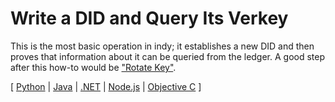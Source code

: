 # Write a DID and Query Its Verkey

This is the most basic operation in indy; it establishes a new DID and
then proves that information about it can be queried from the ledger.
A good step after this how-to would be ["Rotate Key"](../rotate-key/README.md).

[ [Python](python/README.md) | [Java](java/README.md) | [.NET](cs/README.md) | [Node.js](../not-yet-written.md) | [Objective C](../not-yet-written.md) ]

